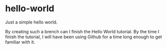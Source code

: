 # hello-world
Just a simple hello world.

By creating such a brench can I finish the Hello World tutorial. By the time I finish the tutorial, I will have been using Github for a time long enough to get familiar with it.
